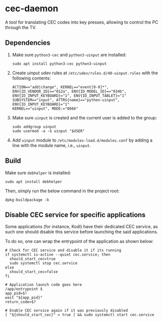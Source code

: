 # cec-daemon

A tool for translating CEC codes into key presses, allowing to control the PC through the TV.

## Dependencies

1. Make sure `python3-cec` and `python3-uinput` are installed:
   ```shell
   sudo apt install python3-cec python3-uinput
   ```

2. Create uinput udev rules at `/etc/udev/rules.d/40-uinput.rules` with the following contents:
   ```
   ACTION=="add|change", KERNEL=="event[0-9]*", ENV{ID_VENDOR_ID}=="012a", ENV{ID_MODEL_ID}=="034b", ENV{ID_INPUT_KEYBOARD}="1", ENV{ID_INPUT_TABLET}="1"
   SUBSYSTEM=="input", ATTRS{name}=="python-uinput", ENV{ID_INPUT_KEYBOARD}="1"
   KERNEL=="uinput", MODE:="0666"
   ```

3. Make sure `uinput` is created and the current user is added to the group:
   ```shell
   sudo addgroup uinput
   sudo usermod -a -G uinput "$USER"
   ```

4. Add `uinput` module to `/etc/modules-load.d/modules.conf` by adding a line with the module name, i.e., `uinput`.

## Build

Make sure `debhelper` is installed:

```shell
sudo apt install debhelper
```

Then, simply run the below command in the project root:

```shell
dpkg-buildpackage -b
```

## Disable CEC service for specific applications

Some applications (for instance, Kodi) have their dedicated CEC service, as such one should disable this service
before launching the said applications.

To do so, one can wrap the entrypoint of the application as shown below:

```shell
# Check for CEC service and disable it if its running
if systemctl is-active --quiet cec.service; then
  should_start_cec=true
  sudo systemctl stop cec.service
else
  should_start_cec=false
fi

# Application launch code goes here
/app/entrypoint $
app_pid=$!
wait "${app_pid}"
return_code=$?

# Enable CEC service again if it was previously disabled
[ "${should_start_cec}" = true ] && sudo systemctl start cec.service
```